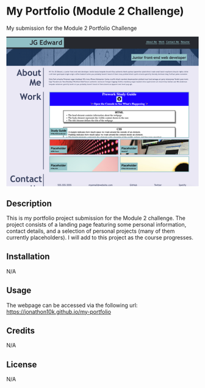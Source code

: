 # My Portfolio (Module 2 Challenge)
My submission for the Module 2 Portfolio Challenge

![Alt text](images/02-screenshot.png)

## Description

This is my portfolio project submission for the Module 2 challenge. The project consists of a landing page featuring some personal information, contact details, and a selection of personal projects (many of them currently placeholders). I will add to this project as the course progresses.


## Installation

N/A

## Usage

The webpage can be accessed via the following url: https://jonathon10k.github.io/my-portfolio


## Credits

N/A

## License

N/A
